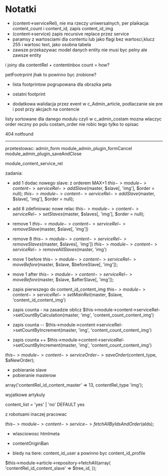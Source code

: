 Notatki
=======

- (content->serviceRel),  nie ma rzeczy uniwersalnych, per plaikacja: content_count i content_id, zapis content_id_img
- (content->service) zapis recursive replace przez service
- paramsy z wartosciami dla contentu lub jako flagi bez wartosci,klucz 255 i wartosc text, jako osobna tabela
- zawsze przekazywac model danych entity nie musi byc pelny ale zawsze entity



i joiny dla contentRel + contentinbox count = how?


petFootrprint jhak to powinno byc zrobione?
 
- lista footprintow pogrupowana dla obrazka peta
- ostatni footprint


- dodatkowa walidacja przez event w c_Admin_article, podlaczanie sie pre i post przy akcjach na contencie




listy sortowane dla danego modulu
czyli w c_admin_costam mozna wlaczyc order reczny po polu costam_order
nie robic tego tylko to opisac



404 notfound


----------------

przetestowac:
admin_form
module_admin_plugin_formCancel
module_admin_plugin_saveAndClose


module_content_service_rel

zadania:

- add 1 dodac nowego slave: z orderem MAX+1
  $this->module->content->serviceRel->addSlave($master, $slave[, 'img'], $order = null);
  $this->module->content->serviceRel->addSlave($master, $slave[, 'img'], $order = null);
- add 8 zdefiniowac nowe relac
  $this->module->content->serviceRel->setSlaves($master, $slaves[, 'img'], $order = null);

- remove 1
  $this->module->content->serviceRel->removeSlave($master, $slave[, 'img'])
- remove 8
  $this->module->content->serviceRel->removeSlaves($master, $slaves[, 'img'])
  $this->module->content->serviceRel->removeAllSlaves($master, 'img')

  
- move 1 before
  $this->module->content->serviceRel->moveBefore($master, $slave, $beforeSlave[, 'img']);
- move 1 after
  $this->module->content->serviceRel->moveBefore($master, $slave, $afterSlave[, 'img']);

- zapis pierwszego do content_id_content_img
  $this->module->content->serviceRel->setMainRel($master, $slave, 'content_id_content_img')

- zapis counta - na zasadzie oblicz
  $this->module->content->serviceRel->setCountByCalculation(master, 'img', 'content_count_content_img')

- zapis counta --
  $this->module->content->serviceRel->setCountByIncrement(master, 'img', 'content_count_content_img')

- zapis counta ++
  $this->module->content->serviceRel->setCountByIncrement(master, 'img', 'content_count_content_img')

$this->module->content->serviceOrder->saveOrder($content_type, $aNewOrder);
  
  
- pobieranie slave
- pobieranie masterow

array('contentRel_id_content_master' => 13, contentRel_type 'img');





wyjatkowe artykuly
 
content_list = 'yes' | 'no' DEFAULT yes

z robotsami inaczej pracowac

$this->module->content->service->fetchAllByIdsAndOrder($aIds);

- wlasciowosc htmlmeta
- contentOriginBan

- bledy na tiere: content_id_user a powinno byc content_id_profile



$this->module->article->repository->fetchAll(array(
	'contentRel_id_content_slave' => $tree_id,
));

